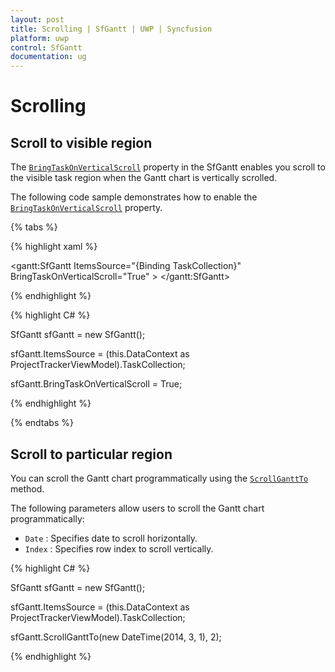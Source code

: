 ```yaml
---
layout: post
title: Scrolling | SfGantt | UWP | Syncfusion
platform: uwp
control: SfGantt
documentation: ug
---
```


# Scrolling

## Scroll to visible region

The [`BringTaskOnVerticalScroll`](https://help.syncfusion.com/cr/cref_files/uwp/Syncfusion.SfGantt.UWP~Syncfusion.UI.Xaml.Gantt.SfGantt~BringTaskOnVerticalScroll.html) property in the SfGantt enables you scroll to the visible task region when the Gantt chart is vertically scrolled.

The following code sample demonstrates how to enable the [`BringTaskOnVerticalScroll`](https://help.syncfusion.com/cr/cref_files/uwp/Syncfusion.SfGantt.UWP~Syncfusion.UI.Xaml.Gantt.SfGantt~BringTaskOnVerticalScroll.html) property.

{% tabs %}

{% highlight xaml %}

<gantt:SfGantt ItemsSource="{Binding TaskCollection}" BringTaskOnVerticalScroll="True" >
</gantt:SfGantt>

{% endhighlight %}

{% highlight C# %}

SfGantt sfGantt = new SfGantt();

sfGantt.ItemsSource = (this.DataContext as ProjectTrackerViewModel).TaskCollection;

sfGantt.BringTaskOnVerticalScroll = True;

{% endhighlight %}

{% endtabs %}

## Scroll to particular region

You can scroll the Gantt chart programmatically using the [`ScrollGanttTo`](https://help.syncfusion.com/cr/cref_files/uwp/Syncfusion.SfGantt.UWP~Syncfusion.UI.Xaml.Gantt.SfGantt~ScrollGanttTo.html) method. 

The following parameters allow users to scroll the Gantt chart programmatically:

* `Date` : Specifies date to scroll horizontally.
* `Index` : Specifies row index to scroll vertically.
 
{% highlight C# %}

SfGantt sfGantt = new SfGantt();

sfGantt.ItemsSource = (this.DataContext as ProjectTrackerViewModel).TaskCollection;

sfGantt.ScrollGanttTo(new DateTime(2014, 3, 1), 2);

{% endhighlight %}

